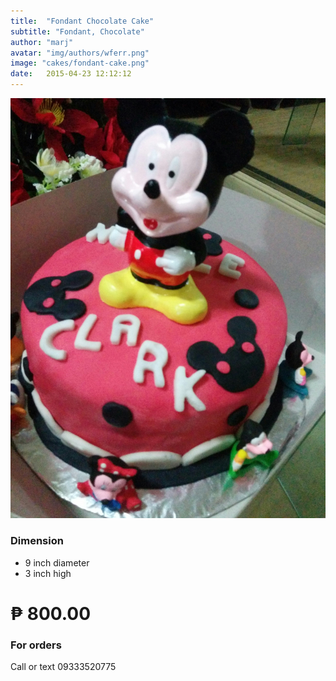 ```yaml
---
title:  "Fondant Chocolate Cake"
subtitle: "Fondant, Chocolate"
author: "marj"
avatar: "img/authors/wferr.png"
image: "cakes/fondant-cake.png"
date:   2015-04-23 12:12:12
---
```


![](cakes/fondant-cake-full.png)


### Dimension

* 9 inch diameter
* 3 inch high



# ₱ 800.00


### For orders

Call or text 09333520775

